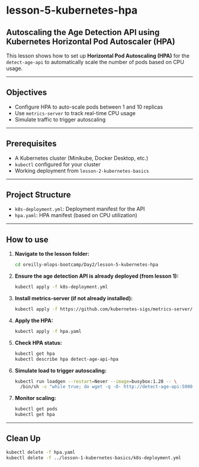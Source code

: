 
# lesson-5-kubernetes-hpa

## Autoscaling the Age Detection API using Kubernetes Horizontal Pod Autoscaler (HPA)

This lesson shows how to set up **Horizontal Pod Autoscaling (HPA)** for the `detect-age-api` to automatically scale the number of pods based on CPU usage.

---

## Objectives

* Configure HPA to auto-scale pods between 1 and 10 replicas
* Use `metrics-server` to track real-time CPU usage
* Simulate traffic to trigger autoscaling

---

## Prerequisites

* A Kubernetes cluster (Minikube, Docker Desktop, etc.)
* `kubectl` configured for your cluster
* Working deployment from `lesson-2-kubernetes-basics`

---

## Project Structure

* `k8s-deployment.yml`: Deployment manifest for the API
* `hpa.yaml`: HPA manifest (based on CPU utilization)

---

## How to use

1. **Navigate to the lesson folder:**

   ```bash
   cd oreilly-mlops-bootcamp/Day2/lesson-5-kubernetes-hpa
   ```

2. **Ensure the age detection API is already deployed (from lesson 1):**

   ```bash
   kubectl apply -f k8s-deployment.yml
   ```

3. **Install metrics-server (if not already installed):**

   ```bash
   kubectl apply -f https://github.com/kubernetes-sigs/metrics-server/releases/download/v0.5.1/components.yaml
   ```

4. **Apply the HPA:**

   ```bash
   kubectl apply -f hpa.yaml
   ```

5. **Check HPA status:**

   ```bash
   kubectl get hpa
   kubectl describe hpa detect-age-api-hpa
   ```

6. **Simulate load to trigger autoscaling:**

   ```bash
   kubectl run loadgen --restart=Never --image=busybox:1.28 -- \
     /bin/sh -c "while true; do wget -q -O- http://detect-age-api:5000/detect_age; done"
   ```

7. **Monitor scaling:**

   ```bash
   kubectl get pods
   kubectl get hpa
   ```

---

## Clean Up

```bash
kubectl delete -f hpa.yaml
kubectl delete -f ../lesson-1-kubernetes-basics/k8s-deployment.yml
```
